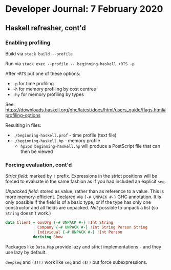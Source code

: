 # Developer Journal: 7 February 2020

## Haskell refresher, cont'd

### Enabling profiling

Build via `stack build --profile`

Run via `stack exec --profile -- beginning-haskell +RTS -p`

After `+RTS` put one of these options:

- `-p` for time profiling
- `-h` for memory profiling by cost centres 
- `-hy` for memory profiling by types

See: https://downloads.haskell.org/ghc/latest/docs/html/users_guide/flags.html#profiling-options

Resulting in files:

- `./beginning-haskell.prof` - time profile (text file)
- `./beginning-haskell.hp` - memory profile
    - `hp2ps beginning-haskell.hp` will produce a PostScript file that can then be viewed

### Forcing evaluation, cont'd

_Strict field_: marked by `!` prefix. Expressions in the strict positions will
be forced to evaluate in the same fashion as if you had included an explicit `seq`.

_Unpacked field_: stored as value, rather than as reference to a value.
This is more memory-efficient. Declared via `{-# UNPACK #-}` GHC annotation.
It is only possible if the field is of a basic type, or if the type has only
one constructor and all fields are unpacked. _Not_ possible to unpack a list
(so `String` doesn't work.)

```haskell
data Client = GovOrg {-# UNPACK #-} !Int String
            | Company {-# UNPACK #-} !Int String Person String
            | Individual {-# UNPACK #-} !Int Person
            deriving Show
```

Packages like `Data.Map` provide lazy and strict implementations - and they use
lazy by default.

`deepseq` and `($!!)` work like `seq` and `($!)` but force subexpressions.